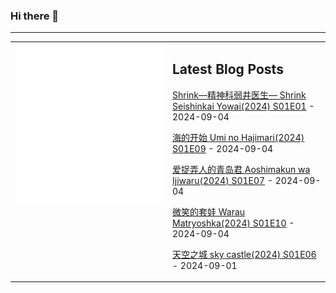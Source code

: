 ### Hi there 👋

<!--
**etng/etng** is a ✨ _special_ ✨ repository because its `README.md` (this file) appears on your GitHub profile.

Here are some ideas to get you started:

- 🔭 I’m currently working on ...
- 🌱 I’m currently learning ...
- 👯 I’m looking to collaborate on ...
- 🤔 I’m looking for help with ...
- 💬 Ask me about ...
- 📫 How to reach me: ...
- 😄 Pronouns: ...
- ⚡ Fun fact: ...
-->


---

<table>
<tr>
<td valign="top" width="50%">
<img src="metrics.svg" alt="Metric" />
</td>
<td valign="top" width="50%">

## Latest Blog Posts
<!-- blog start -->
[Shrink―精神科弱井医生― Shrink Seishinkai Yowai(2024) S01E01](http://www.fanxinzhui.com/rr/2584#S01E01) - 2024-09-04

[海的开始 Umi no Hajimari(2024) S01E09](http://www.fanxinzhui.com/rr/2572#S01E09) - 2024-09-04

[爱捉弄人的青岛君 Aoshimakun wa Ijiwaru(2024) S01E07](http://www.fanxinzhui.com/rr/2575#S01E07) - 2024-09-04

[微笑的套娃 Warau Matryoshka(2024) S01E10](http://www.fanxinzhui.com/rr/2571#S01E10) - 2024-09-04

[天空之城 sky castle(2024) S01E06](http://www.fanxinzhui.com/rr/2583#S01E06) - 2024-09-01
<!-- blog end -->

</td></tr></table>

